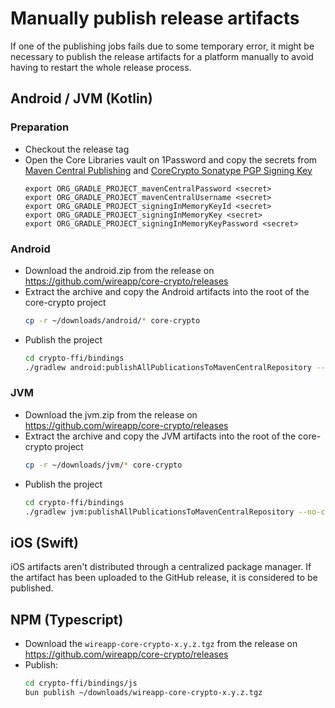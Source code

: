 # Manually publish release artifacts

If one of the publishing jobs fails due to some temporary error, it might be necessary to publish the release artifacts
for a platform manually to avoid having to restart the whole release process.

## Android / JVM (Kotlin)

### Preparation

- Checkout the release tag
- Open the Core Libraries vault on 1Password and copy the secrets from
  [Maven Central Publishing](https://start.1password.com/open/i?a=FOQLGGWZU5EQXEJO3V3A5HI3DU&v=djjqzfw3nbf5zi5ytli7eg6vza&i=bhy2booptksljmacemcsfqjlui&h=wire.1password.eu)
  and
  [CoreCrypto Sonatype PGP Signing Key](https://start.1password.com/open/i?a=FOQLGGWZU5EQXEJO3V3A5HI3DU&v=djjqzfw3nbf5zi5ytli7eg6vza&i=bpxhdqfderdddblxes4pu4s6ji&h=wire.1password.eu)
  ```
  export ORG_GRADLE_PROJECT_mavenCentralPassword <secret>
  export ORG_GRADLE_PROJECT_mavenCentralUsername <secret>
  export ORG_GRADLE_PROJECT_signingInMemoryKeyId <secret>
  export ORG_GRADLE_PROJECT_signingInMemoryKey <secret>
  export ORG_GRADLE_PROJECT_signingInMemoryKeyPassword <secret>
  ```

### Android

- Download the android.zip from the release on https://github.com/wireapp/core-crypto/releases
- Extract the archive and copy the Android artifacts into the root of the core-crypto project
  ```bash
  cp -r ~/downloads/android/* core-crypto
  ```
- Publish the project
  ```bash
  cd crypto-ffi/bindings
  ./gradlew android:publishAllPublicationsToMavenCentralRepository --no-configuration-cache
  ```

### JVM

- Download the jvm.zip from the release on https://github.com/wireapp/core-crypto/releases
- Extract the archive and copy the JVM artifacts into the root of the core-crypto project
  ```bash
  cp -r ~/downloads/jvm/* core-crypto
  ```
- Publish the project
  ```bash
  cd crypto-ffi/bindings
  ./gradlew jvm:publishAllPublicationsToMavenCentralRepository --no-configuration-cache
  ```

## iOS (Swift)

iOS artifacts aren't distributed through a centralized package manager. If the artifact has been uploaded to the GitHub
release, it is considered to be published.

## NPM (Typescript)

- Download the `wireapp-core-crypto-x.y.z.tgz` from the release on https://github.com/wireapp/core-crypto/releases
- Publish:
  ```bash
  cd crypto-ffi/bindings/js
  bun publish ~/downloads/wireapp-core-crypto-x.y.z.tgz
  ```
